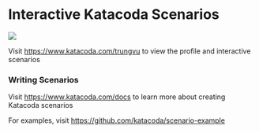# Interactive Katacoda Scenarios

[![](http://shields.katacoda.com/katacoda/trungvu/count.svg)](https://www.katacoda.com/trungvu "Get your profile on Katacoda.com")

Visit https://www.katacoda.com/trungvu to view the profile and interactive scenarios

### Writing Scenarios
Visit https://www.katacoda.com/docs to learn more about creating Katacoda scenarios

For examples, visit https://github.com/katacoda/scenario-example
